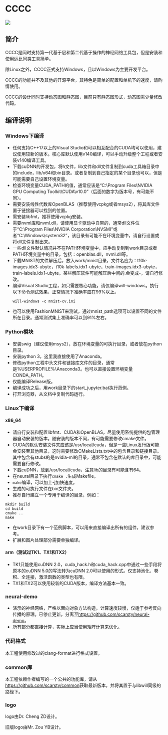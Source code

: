 # CCCC
<img src='https://raw.githubusercontent.com/scarsty/neural-demo/master/logo.png'>

## 简介

CCCC是同时支持第一代基于层和第二代基于操作的神经网络工具包，但是安装和使用远比同类工具简单。

除Linux之外，CCCC正式支持Windows，且以Windows为主要开发平台。

CCCC的功能并不及其他的开源平台，其特色是简单的配置和单机下的速度，请酌情使用。

CCCC的设计同时支持动态图和静态图，目前只有静态图形式，动态图需少量修改代码。

## 编译说明

### Windows下编译

- 任何支持C++17以上的Visual Studio和可以相互配合的CUDA均可以使用，建议使用较新的版本。核心库默认使用v140编译，可以手动升级整个工程或者安装v140编译工具。
- 下载cuDNN的开发包，将h文件，lib文件和dll文件复制到cuda工具箱目录中的include，lib/x64和bin目录。或者复制到自己指定的某个目录也可以，但是可能需要自己设置环境变量。
- 检查环境变量CUDA_PATH的值，通常应该是“C:\Program Files\NVIDIA GPU Computing Toolkit\CUDA\v10.0”（后面的数字为版本号，有可能不同）。
- 需要安装线性代数库OpenBLAS（推荐使用vcpkg或者msys2），将其库文件置于链接器可以找到的位置。
- 需安装libfmt，推荐使用vcpkg安装。
- 需要nvml库和nvml.dll，请使用显卡驱动中自带的，通常dll文件位于“C:\Program Files\NVIDIA Corporation\NVSMI”或者“C:\Windows\system32”，该目录有可能不在环境变量中，请自行设置或将dll文件复制出来。
- 一些dll文件默认情况并不在PATH环境变量中，应手动复制到work目录或者PATH环境变量中的目录，包括：openblas.dll，nvml.dll等。
- 下载MNIST的文件解压后，放入work/mnist目录，文件名应为：t10k-images.idx3-ubyte，t10k-labels.idx1-ubyte，train-images.idx3-ubyte，train-labels.idx1-ubyte。某些解压软件可能解压后中间的.会变成-，请自行修改。
- 编译Visual Studio工程，如只需要核心功能，请仅编译will-windows。执行以下命令测试效果，正常情况下准确率应在99%以上。
  ```shell
  will-windows -c mnist-cv.ini
  ```
- 也可以使用FashionMNIST来测试，通过mnist_path选项可以设置不同的文件所在目录。通常测试集上准确率可以到91%左右。

### Python模块

- 安装swig（建议使用msys2），放在环境变量的可执行目录，或者放在python目录。
- 安装python 3，这里我直接使用了Anaconda。
- 修改python工程中头文件和链接库文件的目录，通常是%USERPROFILE%\Anaconda3。也可以直接设置环境变量CONDA_PATH。
- 仅能编译Release版。
- 编译成功之后，用work目录下的start_jupyter.bat执行范例。
- 打开浏览器，从文档中复制代码运行。

### Linux下编译

#### x86_64
- 请自行安装和配置libfmt、CUDA和OpenBLAS，尽量使用系统提供的包管理器自动安装的版本。随安装的版本不同，有可能需要修改cmake文件。
- CUDA的默认安装文件夹应该是/usr/local/cuda，但是一些Linux发行版可能会安装至其他目录，这时需要修改CMakeLists.txt中的包含目录和链接目录。其中包含有stubs的是nvidia-ml的目录，通常不包含在默认的库目录中，可能需要自行修改。
- 下载cuDNN，放到/usr/local/cuda，注意lib的目录有可能含有64。
- 在neural目录下执行```cmake .```生成Makefile。
- ```make```编译，可以加上-j加快速度。
- 生成的可执行文件在bin文件夹。
- 推荐自行建立一个专用于编译的目录，例如：
```shell
mkdir build
cd build
cmake ..
make
```
- 在work目录下有一个范例脚本，可以用来直接编译出所有的组件，建议参考。
- 扩展和图片处理部分需要单独编译。

#### arm（测试过TK1、TX1和TX2）
- TK1只能使用cuDNN 2.0，cuda_hack.h和cuda_hack.cpp中通过一些手段将原本的cuDNN 5.0的写法转为cuDNN 2.0可以使用的形式。仅支持池化、卷积、全连接，激活函数的类型也有限。
- TX1和TX2可以使用较新的CUDA版本，编译方法基本一致。

### neural-demo
- 演示的神经网络，严格以面向对象方法构造，计算速度较慢，仅适于参考反向传播的原理。已停止更新，分离至<https://github.com/scarsty/neural-demo>。
- 所有部分都直接计算，实际上应当使用矩阵计算来优化。

### 代码格式

本工程使用修改过的clang-format进行格式设置。

### common库

本工程依赖作者编写的一个公共的功能库，请从<https://github.com/scarsty/common>获取最新版本，并将其置于与libwill同级的路径下。

### logo

logo由Dr. Cheng ZD设计。

旧版logo由Mr. Zou YB设计。

